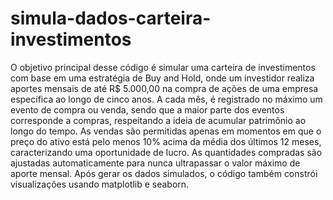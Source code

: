 # simula-dados-carteira-investimentos

O objetivo principal desse código é simular uma carteira de investimentos com base em uma estratégia de Buy and Hold, onde um investidor realiza aportes mensais de até R$ 5.000,00 na compra de ações de uma empresa específica ao longo de cinco anos. A cada mês, é registrado no máximo um evento de compra ou venda, sendo que a maior parte dos eventos corresponde a compras, respeitando a ideia de acumular patrimônio ao longo do tempo. As vendas são permitidas apenas em momentos em que o preço do ativo está pelo menos 10% acima da média dos últimos 12 meses, caracterizando uma oportunidade de lucro. As quantidades compradas são ajustadas automaticamente para nunca ultrapassar o valor máximo de aporte mensal. Após gerar os dados simulados, o código também constrói visualizações usando matplotlib e seaborn.
